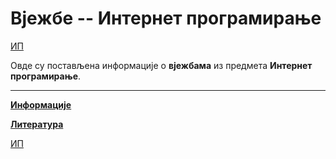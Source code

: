 # Вjежбе -- Интернет програмирање

[ИП](../README.md)

Овде су постављена информације о **вjежбама** из предмета **Интернет програмирање**.  

---

**[Информације](info/README.md)**

**[Литература](https://drive.google.com/open?id=0B2lUqfsGGE3IOVBWa014enh2c3c)**

[ИП](../README.md)